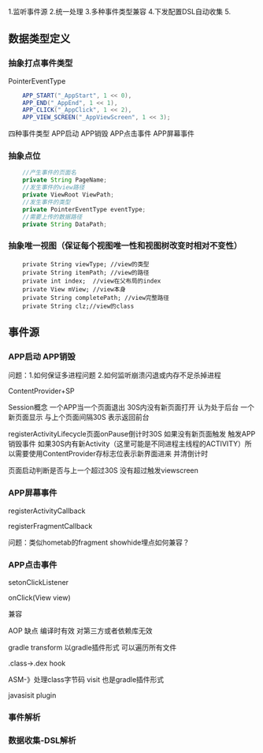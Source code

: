 
1.监听事件源
2.统一处理
3.多种事件类型兼容
4.下发配置DSL自动收集
5.





## 数据类型定义

### 抽象打点事件类型

PointerEventType

```java
    APP_START("_AppStart", 1 << 0),
    APP_END("_AppEnd", 1 << 1),
    APP_CLICK("_AppClick", 1 << 2),
    APP_VIEW_SCREEN("_AppViewScreen", 1 << 3);
```

四种事件类型 APP启动 APP销毁 APP点击事件 APP屏幕事件


### 抽象点位

```java
    //产生事件的页面名
    private String PageName;
    //发生事件的view路径
    private ViewRoot ViewPath;
    //发生事件的类型
    private PointerEventType eventType;
    //需要上传的数据路径
    private String DataPath;
```


### 抽象唯一视图（保证每个视图唯一性和视图树改变时相对不变性）

```
    private String viewType; //view的类型
    private String itemPath; //view的路径
    private int index;  //view在父布局的index
    private View mView; //view本身
    private String completePath; //view完整路径
    private String clz;//view的class
```


## 事件源


### APP启动 APP销毁

问题：1.如何保证多进程问题 2.如何监听崩溃闪退或内存不足杀掉进程

ContentProvider+SP

Session概念
一个APP当一个页面退出 30S内没有新页面打开 认为处于后台
一个新页面显示 与上个页面间隔30S 表示返回前台

registerActivityLifecycle页面onPause倒计时30S 如果没有新页面触发 触发APP销毁事件
如果30S内有新Activity（这里可能是不同进程主线程的ACTIVITY）所以需要使用ContentProvider存标志位表示新界面进来 并清倒计时


页面启动判断是否与上一个超过30S 没有超过触发viewscreen


### APP屏幕事件

registerActivityCallback

registerFragmentCallback

问题：类似hometab的fragment showhide埋点如何兼容？

### APP点击事件

setonClickListener

onClick(View view)

兼容


AOP 缺点 编译时有效 对第三方或者依赖库无效

gradle transform 以gradle插件形式 可以遍历所有文件

.class->.dex hook

ASM-》处理class字节码 visit 也是gradle插件形式


javasisit plugin


### 事件解析



### 数据收集-DSL解析
